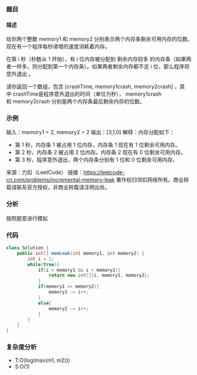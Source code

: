 ### 题目
#### 描述
给你两个整数 memory1 和 memory2 分别表示两个内存条剩余可用内存的位数。现在有一个程序每秒递增的速度消耗着内存。

在第 i 秒（秒数从 1 开始），有 i 位内存被分配到 剩余内存较多 的内存条（如果两者一样多，则分配到第一个内存条）。如果两者剩余内存都不足 i 位，那么程序将 意外退出 。

请你返回一个数组，包含 [crashTime, memory1crash, memory2crash] ，其中 crashTime是程序意外退出的时间（单位为秒）， memory1crash 和 memory2crash 分别是两个内存条最后剩余内存的位数。

### 示例
输入：memory1 = 2, memory2 = 2
输出：[3,1,0]
解释：内存分配如下：
- 第 1 秒，内存条 1 被占用 1 位内存。内存条 1 现在有 1 位剩余可用内存。
- 第 2 秒，内存条 2 被占用 2 位内存。内存条 2 现在有 0 位剩余可用内存。
- 第 3 秒，程序意外退出，两个内存条分别有 1 位和 0 位剩余可用内存。

来源：力扣（LeetCode）
链接：https://leetcode-cn.com/problems/incremental-memory-leak
著作权归领扣网络所有。商业转载请联系官方授权，非商业转载请注明出处。
### 分析
按照题意进行模拟
### 代码
```java
class Solution {
    public int[] memLeak(int memory1, int memory2) {
        int i = 1;
        while(true){
            if(i > memory1 && i > memory2){
                return new int[]{i, memory1, memory2};
            }
            if(memory1 >= memory2){
                memory1 -= i++;
            }
            else{
                memory2 -= i++;
            }
        }
    }
}
```
### 复杂度分析
- T:O(log(max(m1, m2)))
- S:O(1)
